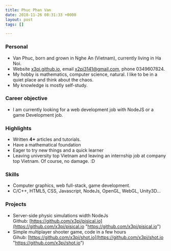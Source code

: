 ```yaml
---
title: Phuc Phan Van
date: 2018-11-26 08:31:33 +0000
layout: post
tags: []

---
```

### Personal

* Van Phuc, born and grown in Nghe An (Vietnam), currently living in Ha Noi.
* Website [x3pi.github.io](x3pi.github.io "x3pi.github.io"), email [x2pi3141@gmail.com](mailto://x2pi3141@gmail.com "x2pi3141@gmail.com"), phone 0349607824.
* My hobby is mathematics, computer science, natural. I like to be in a quiet place and think about the chaos.
* My knowledge is mostly self-study.

### Career objective

* I am currently looking for a web development job with NodeJS or a game Development job.

### Highlights

* Written **4+** articles and tutorials.
* Have a mathematical foundation
* Eager to try new things and a quick learner
* Leaving university top Vietnam and leaving an internship job at company top Vietnam. Of course, no damage. :D

### Skills

* Computer graphics, web full-stack, game development.
* C/C++, HTML5, CSS, Javascript, NodeJs, OpenGL, WebGL, Unity3D...

### Projects

* Server-side physic simulations width NodeJs  
  Github: [https://github.com/x3pi/pisical.io](https://github.com/x3pi/pisical.io "https://github.com/x3pi/pisical.io")
* Simple multiplayer shooter game, code in a few hours  
  Gihub: [https://github.com/x3pi/shot.io](https://github.com/x3pi/shot.io "https://github.com/x3pi/shot.io")